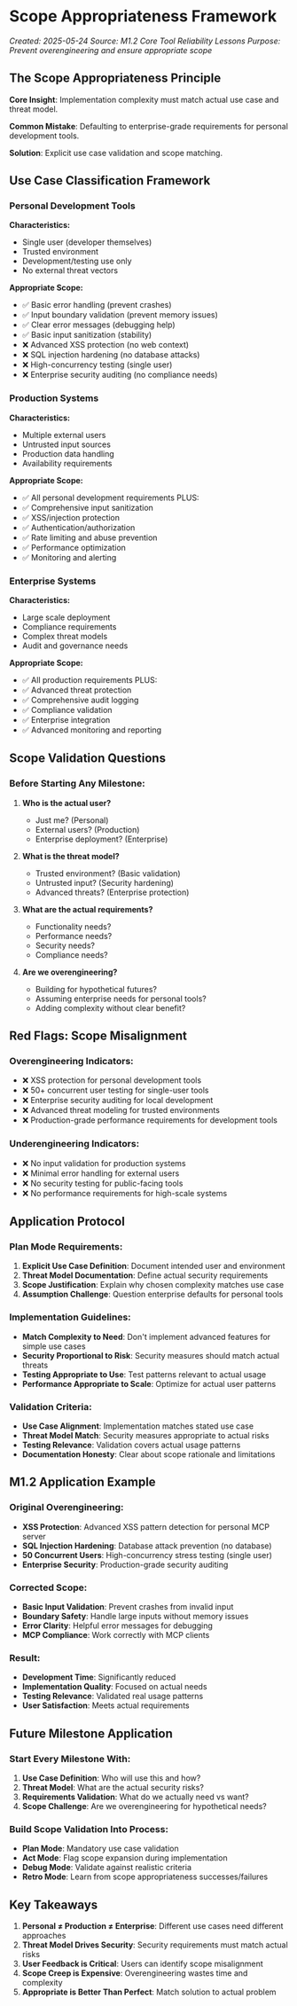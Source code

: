 # Scope Appropriateness Framework

*Created: 2025-05-24*
*Source: M1.2 Core Tool Reliability Lessons*
*Purpose: Prevent overengineering and ensure appropriate scope*

## The Scope Appropriateness Principle

**Core Insight**: Implementation complexity must match actual use case and threat model.

**Common Mistake**: Defaulting to enterprise-grade requirements for personal development tools.

**Solution**: Explicit use case validation and scope matching.

## Use Case Classification Framework

### Personal Development Tools
**Characteristics:**
- Single user (developer themselves)
- Trusted environment
- Development/testing use only
- No external threat vectors

**Appropriate Scope:**
- ✅ Basic error handling (prevent crashes)
- ✅ Input boundary validation (prevent memory issues)
- ✅ Clear error messages (debugging help)
- ✅ Basic input sanitization (stability)
- ❌ Advanced XSS protection (no web context)
- ❌ SQL injection hardening (no database attacks)
- ❌ High-concurrency testing (single user)
- ❌ Enterprise security auditing (no compliance needs)

### Production Systems
**Characteristics:**
- Multiple external users
- Untrusted input sources
- Production data handling
- Availability requirements

**Appropriate Scope:**
- ✅ All personal development requirements PLUS:
- ✅ Comprehensive input sanitization
- ✅ XSS/injection protection
- ✅ Authentication/authorization
- ✅ Rate limiting and abuse prevention
- ✅ Performance optimization
- ✅ Monitoring and alerting

### Enterprise Systems
**Characteristics:**
- Large scale deployment
- Compliance requirements
- Complex threat models
- Audit and governance needs

**Appropriate Scope:**
- ✅ All production requirements PLUS:
- ✅ Advanced threat protection
- ✅ Comprehensive audit logging
- ✅ Compliance validation
- ✅ Enterprise integration
- ✅ Advanced monitoring and reporting

## Scope Validation Questions

### Before Starting Any Milestone:

1. **Who is the actual user?**
   - Just me? (Personal)
   - External users? (Production)
   - Enterprise deployment? (Enterprise)

2. **What is the threat model?**
   - Trusted environment? (Basic validation)
   - Untrusted input? (Security hardening)
   - Advanced threats? (Enterprise protection)

3. **What are the actual requirements?**
   - Functionality needs?
   - Performance needs?
   - Security needs?
   - Compliance needs?

4. **Are we overengineering?**
   - Building for hypothetical futures?
   - Assuming enterprise needs for personal tools?
   - Adding complexity without clear benefit?

## Red Flags: Scope Misalignment

### Overengineering Indicators:
- ❌ XSS protection for personal development tools
- ❌ 50+ concurrent user testing for single-user tools
- ❌ Enterprise security auditing for local development
- ❌ Advanced threat modeling for trusted environments
- ❌ Production-grade performance requirements for development tools

### Underengineering Indicators:
- ❌ No input validation for production systems
- ❌ Minimal error handling for external users
- ❌ No security testing for public-facing tools
- ❌ No performance requirements for high-scale systems

## Application Protocol

### Plan Mode Requirements:
1. **Explicit Use Case Definition**: Document intended user and environment
2. **Threat Model Documentation**: Define actual security requirements
3. **Scope Justification**: Explain why chosen complexity matches use case
4. **Assumption Challenge**: Question enterprise defaults for personal tools

### Implementation Guidelines:
- **Match Complexity to Need**: Don't implement advanced features for simple use cases
- **Security Proportional to Risk**: Security measures should match actual threats
- **Testing Appropriate to Use**: Test patterns relevant to actual usage
- **Performance Appropriate to Scale**: Optimize for actual user patterns

### Validation Criteria:
- **Use Case Alignment**: Implementation matches stated use case
- **Threat Model Match**: Security measures appropriate to actual risks
- **Testing Relevance**: Validation covers actual usage patterns
- **Documentation Honesty**: Clear about scope rationale and limitations

## M1.2 Application Example

### Original Overengineering:
- **XSS Protection**: Advanced XSS pattern detection for personal MCP server
- **SQL Injection Hardening**: Database attack prevention (no database)
- **50 Concurrent Users**: High-concurrency stress testing (single user)
- **Enterprise Security**: Production-grade security auditing

### Corrected Scope:
- **Basic Input Validation**: Prevent crashes from invalid input
- **Boundary Safety**: Handle large inputs without memory issues
- **Error Clarity**: Helpful error messages for debugging
- **MCP Compliance**: Work correctly with MCP clients

### Result:
- **Development Time**: Significantly reduced
- **Implementation Quality**: Focused on actual needs
- **Testing Relevance**: Validated real usage patterns
- **User Satisfaction**: Meets actual requirements

## Future Milestone Application

### Start Every Milestone With:
1. **Use Case Definition**: Who will use this and how?
2. **Threat Model**: What are the actual security risks?
3. **Requirements Validation**: What do we actually need vs want?
4. **Scope Challenge**: Are we overengineering for hypothetical needs?

### Build Scope Validation Into Process:
- **Plan Mode**: Mandatory use case validation
- **Act Mode**: Flag scope expansion during implementation
- **Debug Mode**: Validate against realistic criteria
- **Retro Mode**: Learn from scope appropriateness successes/failures

## Key Takeaways

1. **Personal ≠ Production ≠ Enterprise**: Different use cases need different approaches
2. **Threat Model Drives Security**: Security requirements must match actual risks
3. **User Feedback is Critical**: Users can identify scope misalignment
4. **Scope Creep is Expensive**: Overengineering wastes time and complexity
5. **Appropriate is Better Than Perfect**: Match solution to actual problem